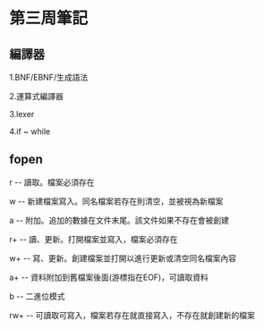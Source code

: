 <!DOCTYPE html>
<html>
<head>
</head>
<body>
<h1>第三周筆記</h1>
<h2>編譯器</h2>
<p>1.BNF/EBNF/生成語法</p>
<p>2.運算式編譯器</p>
<p>3.lexer</p>
<p>4.if ~ while</p>
<h2>fopen</h2>
<p>r -- 讀取。檔案必須存在</p>
<p>w -- 新建檔案寫入。同名檔案若存在則清空，並被視為新檔案</p>
<p>a -- 附加。追加的數據在文件末尾。該文件如果不存在會被創建</p>
<p>r+ -- 讀、更新。打開檔案並寫入，檔案必須存在</p>
<p>w+ -- 寫、更新。創建檔案並打開以進行更新或清空同名檔案內容</p>
<p>a+ -- 資料附加到舊檔案後面(游標指在EOF)，可讀取資料</p>
<p>b -- 二進位模式</p>
<p>rw+ -- 可讀取可寫入，檔案若存在就直接寫入，不存在就創建新的檔案</p>

</body>
</html>
